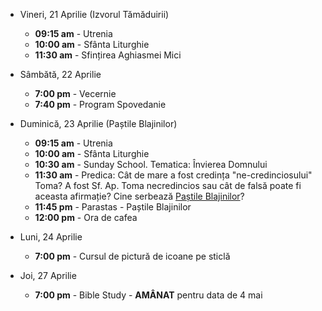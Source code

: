 
* <label>Vineri, 21 Aprilie</label> (Izvorul Tămăduirii)
  * **09:15 am** - Utrenia
  * **10:00 am** - Sfânta Liturghie
  * **11:30 am** - Sfințirea Aghiasmei Mici

* <label>Sâmbătă, 22 Aprilie</label>
  * **7:00 pm** - Vecernie
  * **7:40 pm** - Program Spovedanie

* <label>Duminică, 23 Aprilie</label> (Paștile Blajinilor)
  * **09:15 am** - Utrenia 
  * **10:00 am** - Sfânta Liturghie
  * **10:30 am** - Sunday School. Tematica: Învierea Domnului 
  * **11:30 am** - Predica: Cât de mare a fost credința "ne-credinciosului" Toma? A fost Sf. Ap. Toma necredincios sau cât de falsă poate fi aceasta afirmație? Cine serbează <a href="https://ro.wikipedia.org/wiki/Pa%C8%99tile_Blajinilor">Paștile Blajinilor</a>?
  * **11:45 pm** - Parastas - Paștile Blajinilor
  * **12:00 pm** - Ora de cafea

* <label>Luni, 24 Aprilie</label>
  * **7:00 pm** - Cursul de pictură de icoane pe sticlă

* <label>Joi, 27 Aprilie</label>
  * **7:00 pm** - Bible Study - **AMÂNAT** pentru data de 4 mai